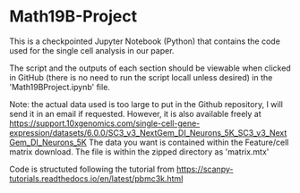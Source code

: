 # Math19B-Project

This is a checkpointed Jupyter Notebook (Python) that contains the code used for the single cell analysis in our paper.

The script and the outputs of each section should be viewable when clicked in GitHub (there is no need to run the script locall unless desired) in the 'Math19BProject.ipynb' file.

Note: the actual data used is too large to put in the Github repository, I will send it in an email if requested. However, it is also available freely at https://support.10xgenomics.com/single-cell-gene-expression/datasets/6.0.0/SC3_v3_NextGem_DI_Neurons_5K_SC3_v3_NextGem_DI_Neurons_5K
The data you want is contained within the Feature/cell matrix download. The file is within the zipped directory as 'matrix.mtx'

Code is structuted following the tutorial from  https://scanpy-tutorials.readthedocs.io/en/latest/pbmc3k.html
